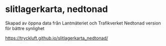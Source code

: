 # slitlagerkarta, nedtonad
Skapad av öppna data från Lantmäteriet och Trafikverket
Nedtonad version för bättre synlighet

https://tryckluft.github.io/slitlagerkarta_nedtonad/

